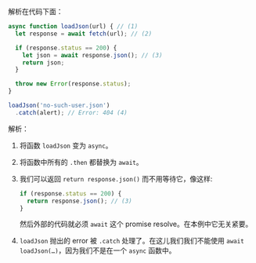 
解析在代码下面：

```js run
async function loadJson(url) { // (1)
  let response = await fetch(url); // (2)

  if (response.status == 200) {
    let json = await response.json(); // (3)
    return json;
  }

  throw new Error(response.status);
}

loadJson('no-such-user.json')
  .catch(alert); // Error: 404 (4)
```

解析：

1. 将函数 `loadJson` 变为 `async`。
2. 将函数中所有的 `.then` 都替换为 `await`。
3. 我们可以返回 `return response.json()` 而不用等待它，像这样:

    ```js
    if (response.status == 200) {
      return response.json(); // (3)
    }
    ```

    然后外部的代码就必须 `await` 这个 promise resolve。在本例中它无关紧要。
4. `loadJson` 抛出的 error 被 `.catch` 处理了。在这儿我们我们不能使用 `await loadJson(…)`，因为我们不是在一个 `async` 函数中。
